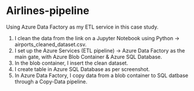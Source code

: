 # Airlines-pipeline

Using Azure Data Factory as my ETL service in this case study.

1) I clean the data from the link on a Jupyter Notebook using Python -> airports_cleaned_dataset.csv.
2) I set up the Azure Services (ETL pipeline) -> Azure Data Factory as the main gate, with Azure Blob Container & Azure SQL Database.
3) In the blob container, I insert the clean dataset.
4) I create table in Azure SQL Database as per screenshot.
5) In Azure Data Factory, I copy data from a blob container to SQL datbase through a Copy-Data pipeline.



